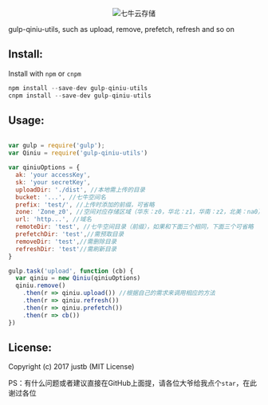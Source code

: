 
<p align="center"><img src="http://assets.qiniu.com/qiniu-409x220.png" alt="七牛云存储"></p>
gulp-qiniu-utils, such as upload, remove, prefetch, refresh and so on

## Install:

Install with `npm` or `cnpm`

```js
npm install --save-dev gulp-qiniu-utils
cnpm install --save-dev gulp-qiniu-utils
```

## Usage:

```js

var gulp = require('gulp');
var Qiniu = require('gulp-qiniu-utils')

var qiniuOptions = {
  ak: 'your accessKey',
  sk: 'your secretKey',
  uploadDir: './dist', //本地需上传的目录
  bucket: '...', //七牛空间名
  prefix: 'test/', //上传时添加的前缀，可省略
  zone: 'Zone_z0', //空间对应存储区域（华东：z0，华北：z1，华南：z2，北美：na0）
  url: 'http...', //域名
  remoteDir: 'test', //七牛空间目录（前缀），如果和下面三个相同，下面三个可省略
  prefetchDir: 'test',//需预取目录
  removeDir: 'test',//需删除目录
  refreshDir: 'test'//需刷新目录
}

gulp.task('upload', function (cb) {
  var qiniu = new Qiniu(qiniuOptions)
  qiniu.remove()
    .then(r => qiniu.upload()) //根据自己的需求来调用相应的方法
    .then(r => qiniu.refresh())
    .then(r => qiniu.prefetch())
    .then(r => cb())
})

```

## License:

Copyright (c) 2017 justb (MIT License)

PS：有什么问题或者建议直接在GitHub上面提，请各位大爷给我点个`star`，在此谢过各位